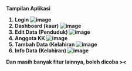 <b> Tampilan Aplikasi <b>
1) Login
![image](https://github.com/user-attachments/assets/aab3d91c-36b4-47ec-99d2-7484d677d894)
2) Dashboard (kaur)
![image](https://github.com/user-attachments/assets/97e215dc-151f-4b1b-81e9-ddd95f006729)
3) Edit Data (Penduduk)
![image](https://github.com/user-attachments/assets/5d534c06-fd70-42f7-8e4e-6c998a912990)
4) Anggota KK
![image](https://github.com/user-attachments/assets/d645b5cc-8935-428e-847e-0262add77787)
5) Tambah Data (Kelahiran
![image](https://github.com/user-attachments/assets/12c10a90-746c-4003-9778-288d6488092b)
6) Info Data (Kelahiran)
![image](https://github.com/user-attachments/assets/dc43d757-085b-431f-a507-3deb207f47ba)

Dan masih banyak fitur lainnya, boleh dicoba ><
